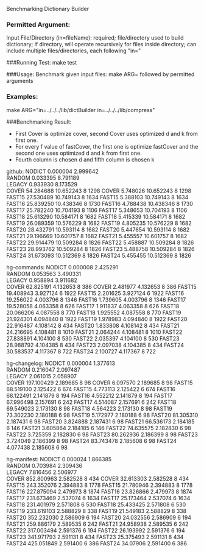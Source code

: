 Benchmarking Dictionary Builder

### Permitted Argument:
Input File/Directory (in=fileName): required; file/directory used to build dictionary; if directory, will operate recursively for files inside directory; can include multiple files/directories, each following "in="

###Running Test:
make test

###Usage:
Benchmark given input files: make ARG= followed by permitted arguments

### Examples:
make ARG="in=../../../lib/dictBuilder in=../../../lib/compress"

###Benchmarking Result:
- First Cover is optimize cover, second Cover uses optimized d and k from first one.
- For every f value of fastCover, the first one is optimize fastCover and the second one uses optimized d and k from first one.
- Fourth column is chosen d and fifth column is chosen k

github:
NODICT       0.000004       2.999642        
RANDOM       0.033395       8.791189        
LEGACY       0.933930       8.173529        
COVER       54.284688       10.652243        8          1298
COVER       5.748026       10.652243        8          1298
FAST15       27.530489       10.749143        8          1634
FAST15       5.388103       10.749143        8          1634
FAST16       25.839250       10.438346        8          1730
FAST16       4.788438       10.438346        8          1730
FAST17       25.782240       10.704193        8          1106
FAST17       5.348653       10.704193        8          1106
FAST18       25.613290       10.584171        8          1682
FAST18       5.415339       10.584171        8          1682
FAST19       26.089359       10.576229        8          1682
FAST19       4.805235       10.576229        8          1682
FAST20       28.432791       10.593114        8          1682
FAST20       5.447654       10.593114        8          1682
FAST21       29.196669       10.601757        8          1682
FAST21       5.455557       10.601757        8          1682
FAST22       29.914479       10.509284        8          1826
FAST22       5.458887       10.509284        8          1826
FAST23       28.993762       10.509284        8          1826
FAST23       5.488758       10.509284        8          1826
FAST24       31.673093       10.512369        8          1826
FAST24       5.455455       10.512369        8          1826

hg-commands:
NODICT       0.000008       2.425291        
RANDOM       0.053563       3.490331        
LEGACY       0.958894       3.911682        
COVER       62.825191       4.132653        8          386
COVER       2.481977       4.132653        8          386
FAST15       19.408943       3.927124        6          1922
FAST15       2.201625       3.927124        6          1922
FAST16       19.256022       4.003796        8          1346
FAST16       1.739605       4.003796        8          1346
FAST17       19.528058       4.063358        8          626
FAST17       1.911837       4.063358        8          626
FAST18       20.066206       4.087558        8          770
FAST18       1.925552       4.087558        8          770
FAST19       21.924301       4.094840        8          1922
FAST19       1.978983       4.094840        8          1922
FAST20       22.916487       4.108142        8          434
FAST20       1.833808       4.108142        8          434
FAST21       24.216695       4.108481        8          1010
FAST21       2.064244       4.108481        8          1010
FAST22       27.838891       4.104100        8          530
FAST22       2.035397       4.104100        8          530
FAST23       28.988792       4.104385        8          434
FAST23       2.097038       4.104385        8          434
FAST24       30.583537       4.117367        8          722
FAST24       2.100727       4.117367        8          722

hg-changelog:
NODICT       0.000004       1.377613        
RANDOM       0.216047       2.097487        
LEGACY       2.061015       2.058907        
COVER       197.100429       2.189685        8          98
COVER       6.097570       2.189685        8          98
FAST15       68.519100       2.125422        6          674
FAST15       4.773113       2.125422        6          674
FAST16       68.122491       2.141879        8          194
FAST16       4.552212       2.141879        8          194
FAST17       67.996498       2.157691        6          242
FAST17       4.514087       2.157691        6          242
FAST18       69.549023       2.173130        8          98
FAST18       4.564223       2.173130        8          98
FAST19       73.302230       2.180188        6          98
FAST19       5.172977       2.180188        6          98
FAST20       81.305310       2.187431        6          98
FAST20       3.824888       2.187431        6          98
FAST21       66.536173       2.184185        6          146
FAST21       3.605864       2.184185        6          146
FAST22       74.635575       2.182830        6          98
FAST22       3.725359       2.182830        6          98
FAST23       80.262936       2.186399        8          98
FAST23       3.724049       2.186399        8          98
FAST24       83.743478       2.185608        6          98
FAST24       4.077438       2.185608        6          98

hg-manifest:
NODICT       0.000024       1.866385        
RANDOM       0.703984       2.309436        
LEGACY       7.816456       2.506977        
COVER       852.800963       2.582528        8          434
COVER       32.613303       2.582528        8          434
FAST15       243.352076       2.394883        8          1778
FAST15       21.780946       2.394883        8          1778
FAST16       227.875094       2.479973        8          1874
FAST16       23.826866       2.479973        8          1874
FAST17       231.673469       2.537074        6          1634
FAST17       25.173464       2.537074        6          1634
FAST18       231.401979       2.571808        6          530
FAST18       25.433425       2.571808        6          530
FAST19       233.619103       2.588829        8          338
FAST19       21.549183       2.588829        8          338
FAST20       352.232030       2.586909        6          194
FAST20       24.032556       2.586909        6          194
FAST21       259.886179       2.589535        6          242
FAST21       24.958938       2.589535        6          242
FAST22       317.003494       2.591376        6          194
FAST22       26.193992       2.591376        6          194
FAST23       341.971793       2.591131        8          434
FAST23       25.375493       2.591131        8          434
FAST24       425.051849       2.591400        6          386
FAST24       34.07906       2.591400        6          386
